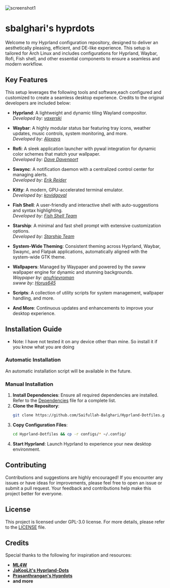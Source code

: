 <img src="https://github.com/Saifullah-Balghari/Hyprland-Dotfiles/blob/main/assets/screenshot1.png" alt="screenshot1">

# sbalghari's hyprdots

Welcome to my Hyprland configuration repository, designed to deliver an aesthetically pleasing, efficient, and DE-like experience. This setup is tailored for Arch Linux and includes configurations for Hyprland, Waybar, Rofi, Fish shell, and other essential components to ensure a seamless and modern workflow.

## Key Features

This setup leverages the following tools and software,each configured and customized to create a seamless desktop experience. Credits to the original developers are included below:

- **Hyprland**: A lightweight and dynamic tiling Wayland compositor.  
  _Developed by: [vaxerski](https://github.com/vaxerski/hyprland)_

- **Waybar**: A highly modular status bar featuring tray icons, weather updates, music controls, system monitoring, and more.  
  _Developed by: [Alexays](https://github.com/Alexays/Waybar)_

- **Rofi**: A sleek application launcher with pywal integration for dynamic color schemes that match your wallpaper.  
  _Developed by: [Dave Davenport](https://github.com/davatorium/rofi)_

- **Swaync**: A notification daemon with a centralized control center for managing alerts.  
  _Developed by: [Erik Reider](https://github.com/ErikReider/SwayNotificationCenter)_

- **Kitty**: A modern, GPU-accelerated terminal emulator.  
  _Developed by: [kovidgoyal](https://github.com/kovidgoyal/kitty)_

- **Fish Shell**: A user-friendly and interactive shell with auto-suggestions and syntax highlighting.  
  _Developed by: [Fish Shell Team](https://github.com/fish-shell/fish-shell)_

- **Starship**: A minimal and fast shell prompt with extensive customization options.  
  _Developed by: [Starship Team](https://github.com/starship/starship)_

- **System-Wide Theming**: Consistent theming across Hyprland, Waybar, Swaync, and Flatpak applications, automatically aligned with the system-wide GTK theme.

- **Wallpapers**: Managed by Waypaper and powered by the swww wallpaper engine for dynamic and stunning backgrounds.  
  _Waypaper by: [anufrievroman](https://github.com/anufrievroman/waypaper)_  
  _swww by: [Horus645](https://github.com/Horus645/swww)_

- **Scripts**: A collection of utility scripts for system management, wallpaper handling, and more.

- **And More**: Continuous updates and enhancements to improve your desktop experience.

## Installation Guide

- Note: I have not tested it on any device other than mine. So install it if you know what you are doing

### Automatic Installation

An automatic installation script will be available in the future.

### Manual Installation

1. **Install Dependencies**: Ensure all required dependencies are installed. Refer to the [Dependencies](https://github.com/Saifullah-Balghari/Hyprland-Dotfiles/blob/main/Dependencies) file for a complete list.
2. **Clone the Repository**:
   ```bash
   git clone https://github.com/Saifullah-Balghari/Hyprland-Dotfiles.git
   ```
3. **Copy Configuration Files**:
   ```bash
   cd Hyprland-Dotfiles && cp -r configs/* ~/.config/
   ```
4. **Start Hyprland**: Launch Hyprland to experience your new desktop environment.

## Contributing

Contributions and suggestions are highly encouraged! If you encounter any issues or have ideas for improvements, please feel free to open an issue or submit a pull request. Your feedback and contributions help make this project better for everyone.

## License

This project is licensed under GPL-3.0 license. For more details, please refer to the [LICENSE](https://github.com/Saifullah-Balghari/Hyprland-Dotfiles/blob/main/LICENSE) file.

## Credits

Special thanks to the following for inspiration and resources:

- **[ML4W](https://github.com/mylinuxforwork/dotfiles)**
- **[JaKooLit's Hyprland-Dots](https://github.com/JaKooLit/Hyprland-Dots)**
- **[Prasanthrangan's Hyprdots](https://github.com/prasanthrangan/hyprdots)**
- **and more**
